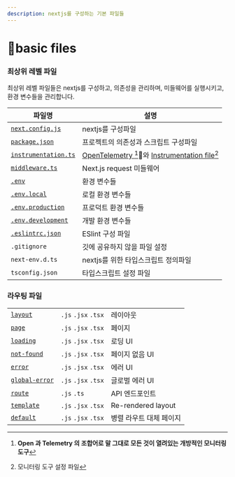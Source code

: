 ```yaml
---
description: nextjs를 구성하는 기본 파일들
---
```


# basic files

### 최상위 레벨 파일

최상위 레벨 파일들은 nextjs를 구성하고, 의존성을 관리하며, 미들웨어를 실행시키고, 환경 변수들을 관리합니다.

| 파일명                                                                                                           | 설명                                                                                        |
| ------------------------------------------------------------------------------------------------------------- | ----------------------------------------------------------------------------------------- |
| [`next.config.js`](https://nextjs.org/docs/app/api-reference/next-config-js)                                  | nextjs를 구성파일                                                                              |
| [`package.json`](https://nextjs.org/docs/getting-started/installation#manual-installation)                    | 프로젝트의 의존성과 스크립트 구성파일                                                                      |
| [`instrumentation.ts`](https://nextjs.org/docs/app/building-your-application/optimizing/instrumentation)      | [OpenTelemetry ](#user-content-fn-1)[^1]와 [Instrumentation file](#user-content-fn-2)[^2] |
| [`middleware.ts`](https://nextjs.org/docs/app/building-your-application/routing/middleware)                   | Next.js request 미들웨어                                                                      |
| [`.env`](https://nextjs.org/docs/app/building-your-application/configuring/environment-variables)             | 환경 변수들                                                                                    |
| [`.env.local`](https://nextjs.org/docs/app/building-your-application/configuring/environment-variables)       | 로컬 환경 변수들                                                                                 |
| [`.env.production`](https://nextjs.org/docs/app/building-your-application/configuring/environment-variables)  | 프로덕트 환경 변수들                                                                               |
| [`.env.development`](https://nextjs.org/docs/app/building-your-application/configuring/environment-variables) | 개발 환경 변수들                                                                                 |
| [`.eslintrc.json`](https://nextjs.org/docs/app/building-your-application/configuring/eslint)                  | ESlint 구성 파일                                                                              |
| `.gitignore`                                                                                                  | 깃에 공유하지 않을 파일 설정                                                                          |
| `next-env.d.ts`                                                                                               | nextjs를 위한 타입스크립트 정의파일                                                                    |
| `tsconfig.json`                                                                                               | 타입스크립트 설정 파일                                                                              |

### 라우팅 파일

|                                                                                                   |                     |                    |
| ------------------------------------------------------------------------------------------------- | ------------------- | ------------------ |
| [`layout`](https://nextjs.org/docs/app/api-reference/file-conventions/layout)                     | `.js` `.jsx` `.tsx` | 레이아웃               |
| [`page`](https://nextjs.org/docs/app/api-reference/file-conventions/page)                         | `.js` `.jsx` `.tsx` | 페이지                |
| [`loading`](https://nextjs.org/docs/app/api-reference/file-conventions/loading)                   | `.js` `.jsx` `.tsx` | 로딩 UI              |
| [`not-found`](https://nextjs.org/docs/app/api-reference/file-conventions/not-found)               | `.js` `.jsx` `.tsx` | 페이지 없음 UI          |
| [`error`](https://nextjs.org/docs/app/api-reference/file-conventions/error)                       | `.js` `.jsx` `.tsx` | 에러 UI              |
| [`global-error`](https://nextjs.org/docs/app/api-reference/file-conventions/error#global-errorjs) | `.js` `.jsx` `.tsx` | 글로벌 에러 UI          |
| [`route`](https://nextjs.org/docs/app/api-reference/file-conventions/route)                       | `.js` `.ts`         | API 엔드포인트          |
| [`template`](https://nextjs.org/docs/app/api-reference/file-conventions/template)                 | `.js` `.jsx` `.tsx` | Re-rendered layout |
| [`default`](https://nextjs.org/docs/app/api-reference/file-conventions/default)                   | `.js` `.jsx` `.tsx` | 병렬 라우트 대체 페이지      |



[^1]: **Open 과 Telemetry 의 조합어로 말 그대로 모든 것이 열려있는 개방적인 모니터링 도구**

[^2]: 모니터링 도구 설정 파일
